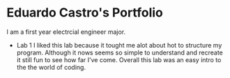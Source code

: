 # Eduardo Castro's Portfolio 

I am a first year electrcial engineer major.

* Lab 1
  I liked this lab because it tought me alot about hot to structure my program. Although it nows seems so simple to understand and recreate it still fun to see how far I've come. Overall this lab was an easy intro to the the world of coding.

